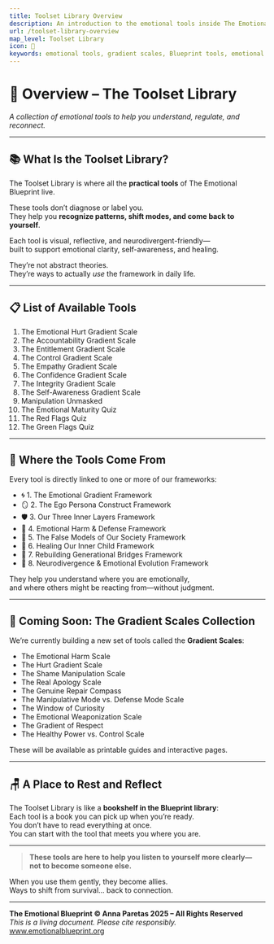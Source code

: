 ```yaml
---
title: Toolset Library Overview
description: An introduction to the emotional tools inside The Emotional Blueprint.
url: /toolset-library-overview
map_level: Toolset Library
icon: 🧰
keywords: emotional tools, gradient scales, Blueprint tools, emotional healing, regulation, reflection, trauma-informed
---
```


# 🧰 Overview – The Toolset Library  
_A collection of emotional tools to help you understand, regulate, and reconnect._

---

## 📚 What Is the Toolset Library?

The Toolset Library is where all the **practical tools** of The Emotional Blueprint live.

These tools don’t diagnose or label you.  
They help you **recognize patterns, shift modes, and come back to yourself**.

Each tool is visual, reflective, and neurodivergent-friendly—  
built to support emotional clarity, self-awareness, and healing.

They’re not abstract theories.  
They’re ways to actually *use* the framework in daily life.

---

## 📋 List of Available Tools

1. The Emotional Hurt Gradient Scale  
2. The Accountability Gradient Scale  
3. The Entitlement Gradient Scale  
4. The Control Gradient Scale  
5. The Empathy Gradient Scale  
6. The Confidence Gradient Scale  
7. The Integrity Gradient Scale  
8. The Self-Awareness Gradient Scale  
9. Manipulation Unmasked  
10. The Emotional Maturity Quiz  
11. The Red Flags Quiz  
12. The Green Flags Quiz

---

## 🧭 Where the Tools Come From

Every tool is directly linked to one or more of our frameworks:

- 🌀 1. The Emotional Gradient Framework  
- 🪞 2. The Ego Persona Construct Framework  
- 🛡️ 3. Our Three Inner Layers Framework  
- 🧱 4. Emotional Harm & Defense Framework  
- 👶 5. The False Models of Our Society Framework  
- 🌱 6. Healing Our Inner Child Framework  
- 🧠 7. Rebuilding Generational Bridges Framework  
- 🔁 8. Neurodivergence & Emotional Evolution Framework

They help you understand where you are emotionally,  
and where others might be reacting from—without judgment.

---

## 🌈 Coming Soon: The Gradient Scales Collection

We’re currently building a new set of tools called the **Gradient Scales**:

- The Emotional Harm Scale  
- The Hurt Gradient Scale  
- The Shame Manipulation Scale  
- The Real Apology Scale  
- The Genuine Repair Compass  
- The Manipulative Mode vs. Defense Mode Scale  
- The Window of Curiosity  
- The Emotional Weaponization Scale  
- The Gradient of Respect  
- The Healthy Power vs. Control Scale

These will be available as printable guides and interactive pages.

---

## 🪑 A Place to Rest and Reflect

The Toolset Library is like a **bookshelf in the Blueprint library**:  
Each tool is a book you can pick up when you’re ready.  
You don’t have to read everything at once.  
You can start with the tool that meets you where you are.

---

> **These tools are here to help you listen to yourself more clearly—  
not to become someone else.**

When you use them gently, they become allies.  
Ways to shift from survival… back to connection.









---
**The Emotional Blueprint © Anna Paretas 2025 – All Rights Reserved**  
*This is a living document. Please cite responsibly.*  
www.emotionalblueprint.org